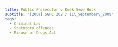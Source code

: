 ```yaml
---
title: Public Prosecutor v Kwek Seow Hock
subtitle: "[2009] SGHC 202 / 11\_September\_2009"
tags:
  - Criminal Law
  - Statutory offences
  - Misuse of Drugs Act

---
```


